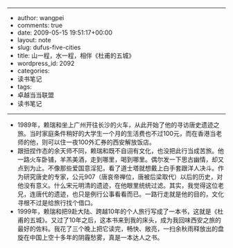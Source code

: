 - --
- author: wangpei
- comments: true
- date: 2009-05-15 19:51:17+00:00
- layout: note
- slug: dufus-five-cities
- title: 山一程，水一程，相伴《杜甫的五城》
- wordpress_id: 2092
- categories:
- 读书笔记
- tags:
- 卓越当当联盟
- 读书笔记
- --
- 1989年，赖瑞和坐上广州开往长沙的火车，从此开始了他的寻访唐史遗迹之旅。当时家庭条件稍好的大学生一个月的生活费也不过100元，而在香港当老师的他，则可以住一夜100外汇券的西安解放饭店。
- 跟扭捏作态的余天师不同，赖瑞和既不自诩有文化，也没把此行当成苦旅。他一路火车卧铺，羊羔美酒，走到哪里，喝到哪里。偶尔发一下思古幽情，却又点到为止。不像那些爱国意淫犯，看了道士塔就想戴上白手套跟洋人决斗。作为研究唐史的专家，公元907（唐哀帝禅位，唐被后梁取代）以后的历史，对他没有意义。什么宋元明清的遗迹，在他眼里统统过滤。其实，我觉得这位老兄，连唐代的遗迹，也只是例行公事看看而已。一路行走就是他的目的，文化寻根不过是给旅行找个借口。
- 1999年，赖瑞和把9赴大陆、跨越10年的个人旅行写成了一本书，这就是《杜甫的五城》。又过了10年之后，这本书来到我的床头，成为我回味西安之旅的最好的佐料。我花了三个晚上把它读完，畅快、敞亮，一扫余秋雨释放出的盘旋在中国上空十多年的阴霾愁雾，真是一本达人之书。
